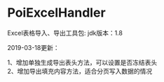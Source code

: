 # PoiExcelHandler
Excel表格导入、导出工具包:
jdk版本：1.8

2019-03-18更新：

1、增加单独生成导出表头方法，可以设置是否冻结表头</br>
2、增加导出填充内容方法，适合分页写入数据的情况
